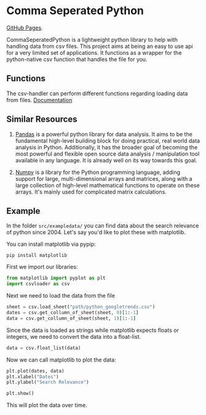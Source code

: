 # Comma Seperated Python

[GitHub Pages](http://davidkowalk.github.io/CommaSeperatedPython).

CommaSeperatedPython is a lightweight python library to help with handling data from csv files.
This project aims at being an easy to use api for a very limited set of applications. It functions as a wrapper for the python-native csv function that handles the file for you.

## Functions
The csv-handler can perform different functions regarding loading data from files. [Documentation](https://davidkowalk.github.io/CommaSeperatedPython/docs/functions)

## Similar Resources
1. [Pandas](https://github.com/pandas-dev/pandas) is a powerful python library for data analysis. It aims to be the fundamental high-level building block for doing practical, real world data analysis in Python. Additionally, it has the broader goal of becoming the most powerful and flexible open source data analysis / manipulation tool available in any language. It is already well on its way towards this goal.

2. [Numpy](https://github.com/numpy/numpy) is a library for the Python programming language, adding support for large, multi-dimensional arrays and matrices, along with a large collection of high-level mathematical functions to operate on these arrays. It's mainly used for complicated matrix calculations.

## Example
In the folder ``src/exampledata/`` you can find data about the search relevance of python since 2004. Let's say you'd like to plot these with matplotlib.

You can install matplotlib via pypip:
```
pip install matplotlib
```

First we import our libraries:
```python
from matplotlib import pyplot as plt
import csvloader as csv
```

Next we need to load the data from the file
```python
sheet = csv.load_sheet("path/python_googletrends.csv")
dates = csv.get_collumn_of_sheet(sheet, 0)[1:-1]
data = csv.get_collumn_of_sheet(sheet, 1)[1:-1]
```

Since the data is loaded as strings while matplotlib expects floats or integers, we need to convert the data into a float-list.

```python
data = csv.float_list(data)
```

Now we can call matplotlib to plot the data:
```python
plt.plot(dates, data)
plt.xlabel("Dates")
plt.ylabel("Search Relevance")

plt.show()
```

This will plot the data over time.
